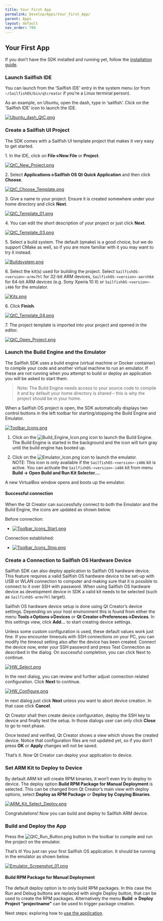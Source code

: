 ```yaml
---
title: Your First App
permalink: Develop/Apps/Your_First_App/
parent: Apps
layout: default
nav_order: 700
---
```


## Your First App

If you don’t have the SDK installed and running yet, follow the [installation guide](/Tools/Sailfish_SDK/Installation).

### Launch Sailfish IDE

You can launch from the ‘Sailfish IDE’ entry in the system menu (or from `~/SailfishOS/bin/qtcreator` if you’re a Linux terminal person).

As an example, on Ubuntu, open the dash, type in ‘sailfish’. Click on the ‘Sailfish IDE’ icon to launch the IDE.

<a href="Ubuntu_dash_QtC.png" style="width:30em;display:block">
    <img src="Ubuntu_dash_QtC.png"
         alt="Ubuntu_dash_QtC.png"
         class="md_thumbnail" style="max-width:100%"/>
</a>

### Create a Sailfish UI Project

The SDK comes with a Sailfish UI template project that makes it very easy to get started.

1\. In the IDE, click on **File→New File** or **Project**.

<a href="QtC_New_Project.png" style="width:30em;display:block">
    <img src="QtC_New_Project.png"
         alt="QtC_New_Project.png"
         class="md_thumbnail" style="max-width:100%"/>
</a>

2\. Select **Applications→Sailfish OS Qt Quick Application** and then click **Choose**.

<a href="QtC_Choose_Template.png" style="width:30em;display:block">
    <img src="QtC_Choose_Template.png"
         alt="QtC_Choose_Template.png"
         class="md_thumbnail" style="max-width:100%"/>
</a>

3\. Give a name to your project. Ensure it is created somewhere under your home directory and click **Next**.

<a href="QtC_Template_01.png" style="width:30em;display:block">
    <img src="QtC_Template_01.png"
         alt="QtC_Template_01.png"
         class="md_thumbnail" style="max-width:100%"/>
</a>

4\. You can edit the short description of your project or just click **Next**.

<a href="QtC_Template_03.png" style="width:30em;display:block">
    <img src="QtC_Template_03.png"
         alt="QtC_Template_03.png"
         class="md_thumbnail" style="max-width:100%"/>
</a>

5\. Select a build system. The default (qmake) is a good choice, but we do support CMake as well, so if you are more familiar with it you may want to try it instead.

<a href="Buildsystem.png" style="width:30em;display:block">
    <img src="Buildsystem.png"
         alt="Buildsystem.png"
         class="md_thumbnail" style="max-width:100%"/>
</a>

6\. Select the kit(s) used for building the project. Select `SailfishOS-<version>-armv7hl` for 32-bit ARM devices, `SailfishOS-<version>-aarch64` for 64-bit ARM devices (e.g. Sony Xperia 10 II) or `SailfishOS-<version>-i486` for the emulator.

<a href="Kits.png" style="width:30em;display:block">
    <img src="Kits.png"
         alt="Kits.png"
         class="md_thumbnail" style="max-width:100%"/>
</a>

6\. Click **Finish**.

<a href="QtC_Template_04.png" style="width:30em;display:block">
    <img src="QtC_Template_04.png"
         alt="QtC_Template_04.png"
         class="md_thumbnail" style="max-width:100%"/>
</a>

7\. The project template is imported into your project and opened in the editor.

<a href="QtC_Open_Project.png" style="width:30em;display:block">
    <img src="QtC_Open_Project.png"
         alt="QtC_Open_Project.png"
         class="md_thumbnail" style="max-width:100%"/>
</a>

### Launch the Build Engine and the Emulator

The Sailfish SDK uses a build engine (virtual machine or Docker container) to compile your code and another virtual machine to run an emulator. If these are not running when you attempt to build or deploy an application you will be asked to start them.

> Note: The Build Engine needs access to your source code to compile it and by default your home directory is shared – this is why the project should be in your home.

When a Sailfish OS project is open, the SDK automatically displays two control buttons in the left toolbar for starting/stopping the Build Engine and Emulator.

<a href="Toolbar_Icons.png" style="width:30em;display:block">
    <img src="Toolbar_Icons.png"
         alt="Toolbar_Icons.png"
         class="md_thumbnail" style="max-width:100%"/>
</a>

1. Click on the ![Build_Engine_Icon.png](/Tools/Sailfish_SDK/FAQ/Build_Engine_Icon.png "Build_Engine_Icon.png") icon to launch the Build Engine.\
   The Build Engine is started in the background and the icon will turn gray until the build engine has booted up.

1. Click on the ![Emulator_Icon.png](/Tools/Sailfish_SDK/FAQ/Emulator_Icon.png "Emulator_Icon.png") icon to launch the emulator.\
   NOTE: This icon is only available if the `SailfishOS-<version>-i486` kit is active. You can activate the `SailfishOS-<version>-i486` kit from menu **Build → Open Build and Run Kit Selector…**.

A new VirtualBox window opens and boots up the emulator.

#### Successful connection

When the Qt Creator can successfully connect to both the Emulator and the Build Engine, the icons are updated as shown below.

Before connection:
  - <a href="Toolbar_Icons_Start.png" style="width:30em;display:block">
      <img src="Toolbar_Icons_Start.png"
           alt="Toolbar_Icons_Start.png"
           class="md_thumbnail" style="max-width:100%"/>
    </a>

Connection established:
  - <a href="Toolbar_Icons_Stop.png" style="width:30em;display:block">
      <img src="Toolbar_Icons_Stop.png"
           alt="Toolbar_Icons_Stop.png"
           class="md_thumbnail" style="max-width:100%"/>
    </a>

### Create a Connection to Sailfish OS Hardware Device

Sailfish SDK can also deploy application to Sailfish OS hardware device. This feature requires a valid Sailfish OS hardware device to be set-up with USB or WLAN connection to computer and making sure that it is possible to connect to it over SSH with password. When using Sailfish OS hardware device as development device in SDK a valid kit needs to be selected (such as `SailfishOS-armv7hl` target).

Sailfish OS hardware device setup is done using Qt Creator’s device settings. Depending on your host environment this is found from either the menu **Tools→Options→Devices** or **Qt Creator→Preferences→Devices**. In this settings view, click **Add…** to start creating device settings.

Unless some custom configuration is used, these default values work just fine. If you encounter timeouts with SSH connections on your PC, you can modify the timeout setting also after the device has been created. Connect the device now, enter your SSH password and press Test Connection as described in the dialog. On successful completion, you can click Next to continue.

<a href="HW_Select.png" style="width:30em;display:block">
    <img src="HW_Select.png"
         alt="HW_Select.png"
         class="md_thumbnail" style="max-width:100%"/>
</a>

In the next dialog, you can review and further adjust connection related configuration. Click **Next** to continue.

<a href="HW_Configure.png" style="width:30em;display:block">
    <img src="HW_Configure.png"
         alt="HW_Configure.png"
         class="md_thumbnail" style="max-width:100%"/>
</a>

In next dialog just click **Next** unless you want to abort device creation. In that case click **Cancel**.

Qt Creator shall then create device configuration, deploy the SSH key to device and finally test the setup. In those dialogs user can only click **Close** to go to next phase.

Once tested and verified, Qt Creator shows a view which shows the created device. Notice that configuration files are not updated yet, so if you don’t press **OK** or **Apply** changes will not be saved.

That’s it. Now Qt Creator can deploy your application to device.

### Set ARM Kit to Deploy to Device

By default ARM kit will create RPM binaries, it won’t even try to deploy to device. The deploy option **Build RPM Package for Manual Deployment** is selected. This can be changed from Qt Creator’s main view with deploy options, select **Deploy as RPM Package** or **Deploy by Copying Binaries**.

<a href="ARM_Kit_Select_Deploy.png" style="width:30em;display:block">
    <img src="ARM_Kit_Select_Deploy.png"
         alt="ARM_Kit_Select_Deploy.png"
         class="md_thumbnail" style="max-width:100%"/>
</a>

Congratulations! Now you can build and deploy to Sailfish ARM device.

### Build and Deploy the App

Press the ![QtC_Run_Button.png](QtC_Run_Button.png "QtC_Run_Button.png")
button in the toolbar to compile and run the project on the emulator.

That’s it! You just ran your first Sailfish OS application. It should be running in the emulator as shown below.

<a href="Emulator_Screenshot_01.png" style="width:30em;display:block">
    <img src="Emulator_Screenshot_01.png"
         alt="Emulator_Screenshot_01.png"
         class="md_thumbnail" style="max-width:100%"/>
</a>

#### Build RPM Package for Manual Deployment

The default deploy option is to only build RPM packages. In this case the Run and Debug buttons are replaced with single Deploy button, that can be used to create the RPM packages. Alternatively the menu **Build → Deploy Project “projectname”** can be used to trigger package creation.

Next steps: exploring how to [use the application](/Develop/Apps/Using_Sailfish_OS_Apps).
